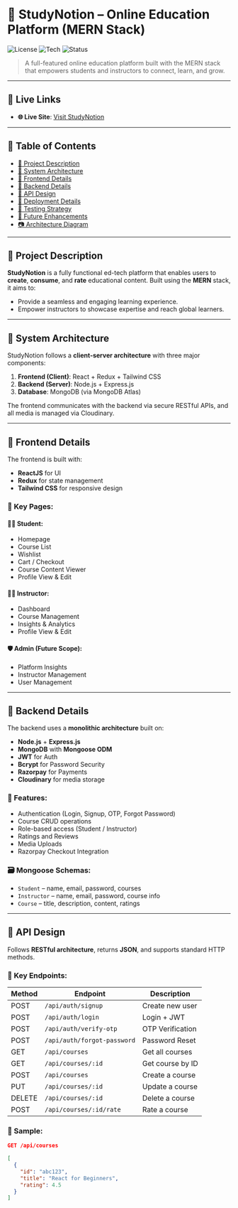 # 📘 StudyNotion – Online Education Platform (MERN Stack)

![License](https://img.shields.io/badge/license-MIT-blue.svg)
![Tech](https://img.shields.io/badge/stack-MERN-informational)
![Status](https://img.shields.io/badge/status-Production-green)

> A full-featured online education platform built with the MERN stack that empowers students and instructors to connect, learn, and grow.

---

## 🔗 Live Links

- **🌐 Live Site**: [Visit StudyNotion](#https://study-notion-frontend-nine-wine.vercel.app/)

---

## 📖 Table of Contents

- [📝 Project Description](#-project-description)
- [🧱 System Architecture](#-system-architecture)
- [🎨 Frontend Details](#-frontend-details)
- [🧰 Backend Details](#-backend-details)
- [🧪 API Design](#-api-design)
- [🚀 Deployment Details](#-deployment-details)
- [🧪 Testing Strategy](#-testing-strategy)
- [🌱 Future Enhancements](#-future-enhancements)
- [📷 Architecture Diagram](#-architecture-diagram)

---

## 📝 Project Description

**StudyNotion** is a fully functional ed-tech platform that enables users to **create**, **consume**, and **rate** educational content. Built using the **MERN** stack, it aims to:

- Provide a seamless and engaging learning experience.
- Empower instructors to showcase expertise and reach global learners.

---

## 🧱 System Architecture

StudyNotion follows a **client-server architecture** with three major components:

1. **Frontend (Client)**: React + Redux + Tailwind CSS
2. **Backend (Server)**: Node.js + Express.js
3. **Database**: MongoDB (via MongoDB Atlas)

The frontend communicates with the backend via secure RESTful APIs, and all media is managed via Cloudinary.

---

## 🎨 Frontend Details

The frontend is built with:
- **ReactJS** for UI
- **Redux** for state management
- **Tailwind CSS** for responsive design

### 🔑 Key Pages:

#### 👨‍🎓 Student:
- Homepage
- Course List
- Wishlist
- Cart / Checkout
- Course Content Viewer
- Profile View & Edit

#### 👨‍🏫 Instructor:
- Dashboard
- Course Management
- Insights & Analytics
- Profile View & Edit

#### 🛡️ Admin (Future Scope):
- Platform Insights
- Instructor Management
- User Management

---

## 🧰 Backend Details

The backend uses a **monolithic architecture** built on:

- **Node.js** + **Express.js**
- **MongoDB** with **Mongoose ODM**
- **JWT** for Auth
- **Bcrypt** for Password Security
- **Razorpay** for Payments
- **Cloudinary** for media storage

### 🔐 Features:

- Authentication (Login, Signup, OTP, Forgot Password)
- Course CRUD operations
- Role-based access (Student / Instructor)
- Ratings and Reviews
- Media Uploads
- Razorpay Checkout Integration

### 🗃️ Mongoose Schemas:

- `Student` – name, email, password, courses
- `Instructor` – name, email, password, course info
- `Course` – title, description, content, ratings

---

## 🧪 API Design

Follows **RESTful architecture**, returns **JSON**, and supports standard HTTP methods.

### 🔑 Key Endpoints:

| Method | Endpoint                     | Description                         |
|--------|------------------------------|-------------------------------------|
| POST   | `/api/auth/signup`          | Create new user                     |
| POST   | `/api/auth/login`           | Login + JWT                         |
| POST   | `/api/auth/verify-otp`      | OTP Verification                    |
| POST   | `/api/auth/forgot-password` | Password Reset                      |
| GET    | `/api/courses`              | Get all courses                     |
| GET    | `/api/courses/:id`          | Get course by ID                    |
| POST   | `/api/courses`              | Create a course                     |
| PUT    | `/api/courses/:id`          | Update a course                     |
| DELETE | `/api/courses/:id`          | Delete a course                     |
| POST   | `/api/courses/:id/rate`     | Rate a course                       |

### 🧾 Sample:

```json
GET /api/courses

[
  {
    "id": "abc123",
    "title": "React for Beginners",
    "rating": 4.5
  }
]

